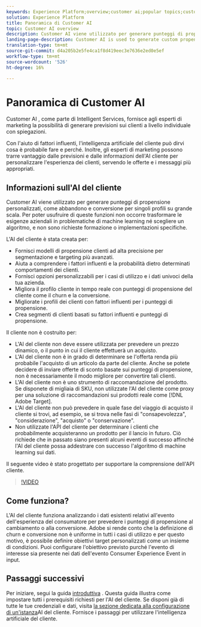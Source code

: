 ```yaml
---
keywords: Experience Platform;overview;customer ai;popular topics;customer ai overview
solution: Experience Platform
title: Panoramica di Customer AI
topic: Customer AI overview
description: Customer AI viene utilizzato per generare punteggi di propensione personalizzati, come abbandono e conversione per singoli profili su grande scala. Per poter usufruire di queste funzioni non occorre trasformare le esigenze aziendali in problematiche di machine learning né scegliere un algoritmo, e non sono richieste formazione o implementazioni specifiche.
landing-page-description: Customer AI is used to generate custom propensity scores such as churn and conversion for individual profiles at-scale.
translation-type: tm+mt
source-git-commit: d4a205b2e5fe4ca1f8d419eec3e7636e2ed0e5ef
workflow-type: tm+mt
source-wordcount: '526'
ht-degree: 16%

---
```



# Panoramica di Customer AI

Customer AI , come parte di Intelligent Services, fornisce agli esperti di marketing la possibilità di generare previsioni sui clienti a livello individuale con spiegazioni.

Con l&#39;aiuto di fattori influenti, l&#39;intelligenza artificiale del cliente può dirvi cosa è probabile fare e perché. Inoltre, gli esperti di marketing possono trarre vantaggio dalle previsioni e dalle informazioni dell&#39;AI cliente per personalizzare l&#39;esperienza dei clienti, servendo le offerte e i messaggi più appropriati.

## Informazioni sull&#39;AI del cliente

Customer AI viene utilizzato per generare punteggi di propensione personalizzati, come abbandono e conversione per singoli profili su grande scala. Per poter usufruire di queste funzioni non occorre trasformare le esigenze aziendali in problematiche di machine learning né scegliere un algoritmo, e non sono richieste formazione o implementazioni specifiche.

L&#39;AI del cliente è stata creata per:

- Fornisci modelli di propensione clienti ad alta precisione per segmentazione e targeting più avanzati.
- Aiuta a comprendere i fattori influenti e la probabilità dietro determinati comportamenti dei clienti.
- Fornisci opzioni personalizzabili per i casi di utilizzo e i dati univoci della tua azienda.
- Migliora il profilo cliente in tempo reale con punteggi di propensione del cliente come il churn e la conversione.
- Migliorate i profili dei clienti con fattori influenti per i punteggi di propensione.
- Crea segmenti di clienti basati su fattori influenti e punteggi di propensione.

Il cliente non è costruito per:

- L&#39;AI del cliente non deve essere utilizzata per prevedere un prezzo dinamico, o il punto in cui il cliente effettuerà un acquisto.
- L&#39;AI del cliente non è in grado di determinare se l&#39;offerta renda più probabile l&#39;acquisto di un articolo da parte del cliente. Anche se potete decidere di inviare offerte di sconto basate sui punteggi di propensione, non è necessariamente il modo migliore per convertire tali clienti.
- L&#39;AI del cliente non è uno strumento di raccomandazione del prodotto. Se disponete di migliaia di SKU, non utilizzate l&#39;AI del cliente come proxy per una soluzione di raccomandazioni sui prodotti reale come [!DNL Adobe Target].
- L&#39;AI del cliente non può prevedere in quale fase del viaggio di acquisto il cliente si trovi, ad esempio, se si trova nelle fasi di &quot;consapevolezza&quot;, &quot;considerazione&quot;, &quot;acquisto&quot; o &quot;conservazione&quot;.
- Non utilizzate l&#39;API del cliente per determinare i clienti che probabilmente acquisteranno un prodotto per il lancio in futuro. Ciò richiede che in passato siano presenti alcuni eventi di successo affinché l&#39;AI del cliente possa addestrare con successo l&#39;algoritmo di machine learning sui dati.

Il seguente video è stato progettato per supportare la comprensione dell&#39;API cliente.

>[!VIDEO](https://video.tv.adobe.com/v/32664?learn=on&quality=12)

## Come funziona?

L&#39;AI del cliente funziona analizzando i dati esistenti relativi all&#39;evento dell&#39;esperienza del consumatore per prevedere i punteggi di propensione al cambiamento o alla conversione.  Adobe si rende conto che la definizione di churn e conversione non è uniforme in tutti i casi di utilizzo e per questo motivo, è possibile definire obiettivi target personalizzati come un insieme di condizioni. Puoi configurare l&#39;obiettivo previsto purché l&#39;evento di interesse sia presente nei dati dell&#39;evento Consumer Experience Event in input.

## Passaggi successivi

Per iniziare, segui la guida [introduttiva](./getting-started.md) . Questa guida illustra come impostare tutti i prerequisiti richiesti per l&#39;AI del cliente. Se disponi già di tutte le tue credenziali e dati, visita [la sezione dedicata alla configurazione di un&#39;istanza](./user-guide/configure.md)AI del cliente. Fornisce i passaggi per utilizzare l&#39;intelligenza artificiale del cliente.